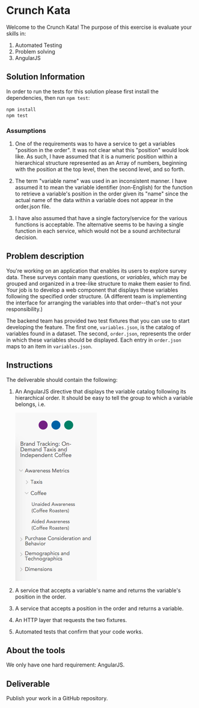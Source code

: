 # Crunch Kata

Welcome to the Crunch Kata! The purpose of this exercise is evaluate your
skills in:

1. Automated Testing
2. Problem solving
3. AngularJS

## Solution Information

In order to run the tests for this solution please first install the dependencies, then run `npm test`:

```
npm install
npm test
```

### Assumptions

1. One of the requirements was to have a service to get a variables "position in the order". It was not clear what this "position" would look like. As such, I have assumed that it is a numeric position within a hierarchical structure represented as an Array of numbers, beginning with the position at the top level, then the second level, and so forth.

2. The term "variable name" was used in an inconsistent manner. I have assumed it to mean the variable identifier (non-English) for the function to retrieve a variable's position in the order given its "name" since the actual name of the data within a variable does not appear in the order.json file.

3. I have also assumed that have a single factory/service for the various functions is acceptable. The alternative seems to be having a single function in each service, which would not be a sound architectural decision.

## Problem description

You're working on an application that enables its users to explore survey data. These surveys contain many questions, or *variables*, which may be grouped and organized in a tree-like structure to make them easier to find. Your job is to develop a web component that displays these variables following the specified order structure. (A different team is implementing the interface for arranging the variables into that order--that's not your responsibility.)

The backend team has provided two test fixtures that you can use to start developing the feature. The first one, `variables.json`, is the catalog of variables found in a dataset. The second, `order.json`, represents the order in which these variables should be displayed. Each entry in `order.json` maps to an item in `variables.json`.

## Instructions

The deliverable should contain the following:

1. An AngularJS directive that displays the variable catalog following its hierarchical order. It should be easy to tell the group to which a variable belongs, i.e.

    ![HVL](hvl.png)

2. A service that accepts a variable's name and returns the variable's position in the order.
3. A service that accepts a position in the order and returns a variable.
4. An HTTP layer that requests the two fixtures.
5. Automated tests that confirm that your code works.

## About the tools

We only have one hard requirement: AngularJS.

## Deliverable

Publish your work in a GitHub repository.
